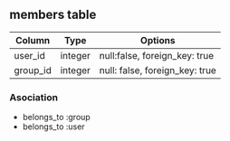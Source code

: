 ## members table

|Column|Type|Options|
|------|----|-------|
|user_id|integer|null:false, foreign_key: true|
|group_id|integer|null: false, foreign_key: true|

### Asociation
- belongs_to :group
- belongs_to :user

